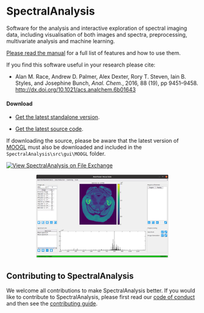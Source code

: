 # SpectralAnalysis
Software for the analysis and interactive exploration of spectral imaging data, including visualisation of both images and spectra, preprocessing, multivariate analysis and machine learning. 

[Please read the manual](https://alanrace.github.io/SpectralAnalysis/) for a full list of features and how to use them.

If you find this software useful in your research please cite:  

* Alan M. Race, Andrew D. Palmer, Alex Dexter, Rory T. Steven, Iain B. Styles, and Josephine Bunch, *Anal. Chem.*, 2016, 88 (19), pp 9451–9458. http://dx.doi.org/10.1021/acs.analchem.6b01643

#### Download 
* [Get the latest standalone version](https://github.com/AlanRace/SpectralAnalysis/releases/). 

* [Get the latest source code](https://github.com/AlanRace/SpectralAnalysis).

If downloading the source, please be aware that the latest version of [MOOGL](https://github.com/AlanRace/MOOGL/tree/master) must also be downloaded and included in the `SpectralAnalysis\src\gui\MOOGL` folder.

[![View SpectralAnalysis on File Exchange](https://www.mathworks.com/matlabcentral/images/matlab-file-exchange.svg)](https://de.mathworks.com/matlabcentral/fileexchange/77942-spectralanalysis)

<p align="center">
  <img src="https://raw.githubusercontent.com/AlanRace/SpectralAnalysis/master/docs-src/static/images/SpectralAnalysis-interface-1.3.0.png" width="70%">
</p>

## Contributing to SpectralAnalysis
We welcome all contributions to make SpectralAnalysis better. If you would like to contribute to SpectralAnalysis, please first read our [code of conduct](CODE_OF_CONDUCT.md) and then see the [contributing guide](docs/CONTRIBUTING.md).
